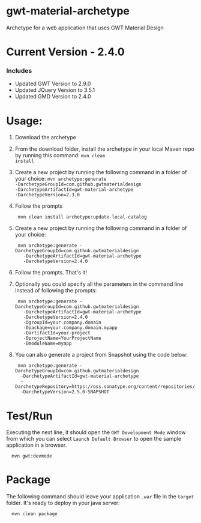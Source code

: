 # gwt-material-archetype
Archetype for a web application that uses GWT Material Design

# Current Version - 2.4.0
### Includes
- Updated GWT Version to 2.9.0
- Updated JQuery Version to 3.5.1
- Updated GMD Version to  2.4.0

# Usage:
1. Download the archetype
2. From the download folder, install the archetype in your local Maven repo by running this command: <code>mvn clean install</code>
3. Create a new project by running the following command in a folder of your choice: <code>mvn archetype:generate -DarchetypeGroupId=com.github.gwtmaterialdesign -DarchetypeArtifactId=gwt-material-archetype -DarchetypeVersion=2.3.0</code>
4. Follow the prompts

        mvn clean install archetype:update-local-catalog

3. Create a new project by running the following command in a folder of your choice:

        mvn archetype:generate -DarchetypeGroupId=com.github.gwtmaterialdesign
          -DarchetypeArtifactId=gwt-material-archetype
          -DarchetypeVersion=2.4.0

4. Follow the prompts. That's it!

5. Optionally you could specify all the parameters in the command line instead of following the prompts:

        mvn archetype:generate -DarchetypeGroupId=com.github.gwtmaterialdesign
          -DarchetypeArtifactId=gwt-material-archetype
          -DarchetypeVersion=2.4.0
          -DgroupId=your.company.domain
          -Dpackage=your.company.domain.myapp
          -DartifactId=your-project
          -DprojectName=YourProjectName
          -DmoduleName=myapp
          
6. You can also generate a project from Snapshot using the code below:

        mvn archetype:generate -DarchetypeGroupId=com.github.gwtmaterialdesign 
         -DarchetypeArtifactId=gwt-material-archetype 
         -DarchetypeRepository=https://oss.sonatype.org/content/repositories/snapshots/
         -DarchetypeVersion=2.5.0-SNAPSHOT
     
# Test/Run

Executing the next line, it should open the `GWT Development Mode` window from which you can select `Launch Default Browser` to open the sample application in a browser.

      mvn gwt:devmode

# Package

The following command should leave your application `.war` file in the `target` folder. It's ready to deploy in your java server:

      mvn clean package
